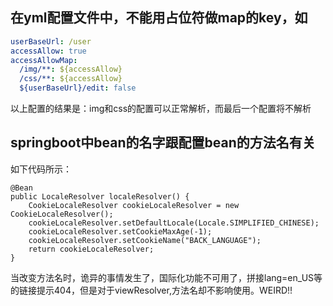 ## 在yml配置文件中，不能用占位符做map的key，如
```yml
userBaseUrl: /user
accessAllow: true
accessAllowMap:
  /img/**: ${accessAllow}
  /css/**: ${accessAllow}
  ${userBaseUrl}/edit: false
```
  
以上配置的结果是：img和css的配置可以正常解析，而最后一个配置将不解析

## springboot中bean的名字跟配置bean的方法名有关
如下代码所示：

```
@Bean
public LocaleResolver localeResolver() {
    CookieLocaleResolver cookieLocaleResolver = new CookieLocaleResolver();
    cookieLocaleResolver.setDefaultLocale(Locale.SIMPLIFIED_CHINESE);
    cookieLocaleResolver.setCookieMaxAge(-1);
    cookieLocaleResolver.setCookieName("BACK_LANGUAGE");
    return cookieLocaleResolver;
}
```

当改变方法名时，诡异的事情发生了，国际化功能不可用了，拼接lang=en_US等的链接提示404，但是对于viewResolver,方法名却不影响使用。WEIRD!!
